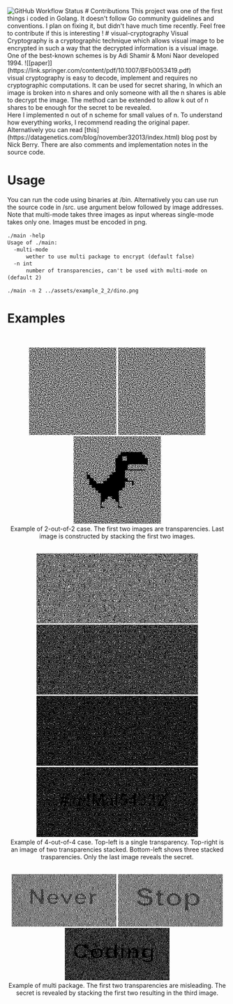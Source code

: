<img alt="GitHub Workflow Status" src="https://img.shields.io/github/actions/workflow/status/mehrdad3301/visual-cryptography/go.yml?logo=github&style=for-the-badge">
# Contributions 
This project was one of the first things i coded in Golang. It doesn't follow Go community guidelines and conventions. I plan on fixing it, but didn't have much time recently. Feel free to contribute if this is interesting !
# visual-cryptography
Visual Cryptography is a cryptographic technique which allows visual image to be encrypted in such a way that the decrypted information is a visual image. One of the best-known schemes is by Adi Shamir & Moni Naor developed 1994. ![[paper]](https://link.springer.com/content/pdf/10.1007/BFb0053419.pdf) <br>
visual cryptography is easy to decode, implement and requires no cryptographic computations. It can be used for secret sharing, In which an  image is broken into n shares and only someone with all the n shares is able to decrypt the image. The method can be extended to allow k out of n shares to be enough for the secret to be revealed.<br>
Here I implemented n out of n scheme for small values of n. To understand how everything works, I recommend reading the original paper. Alternatively you can read [this](https://datagenetics.com/blog/november32013/index.html) blog post by Nick Berry. There are also comments and implementation notes in the source code.

# Usage
You can run the code using binaries at /bin. Alternatively you can use run the source code in /src.
use argument below followed by image addresses. Note that multi-mode takes three images as input whereas
single-mode takes only one. Images must be encoded in png.

```
./main -help 
Usage of ./main:
  -multi-mode
      wether to use multi package to encrypt (default false) 
  -n int 
      number of transparencies, can't be used with multi-mode on (default 2)
```

``` 
./main -n 2 ../assets/example_2_2/dino.png
```

# Examples
<br>
<p align="center">
  <img src="assets/example_2_2/img_0.png"> 
  <img src="assets/example_2_2/img_1.png"> 
  <img src="assets/example_2_2/merged.png"> 
  <br>
  Example of 2-out-of-2 case. The first two images are transparencies. Last image is constructed by stacking the first two images.
  <br><br>
</p>

<p align="center">
  <img src="assets/example_4_4/img_0.png"  width="370" height="160"> 
  <img src="assets/example_4_4/merged_2.png" width="370" height="160">
  <img src="assets/example_4_4/merged_3.png" width="370" height="160"> 
  <img src="assets/example_4_4/merged.png" width="370" height="160"> <br>
  Example of 4-out-of-4 case. Top-left is a single transparency. Top-right is an image of two transparencies stacked. Bottom-left shows three stacked trasparencies. Only the last image reveals the secret.
  <br>
  <br>
</p>

<p align="center">
  <img src="assets/example_multi/img_0.png"  width="240" height="120"> 
  <img src="assets/example_multi/img_1.png" width="240" height="120"> 
  <img src="assets/example_multi/merged.png" width="240" height="120"> <br>
  Example of multi package. The first two transparencies are misleading. The secret is revealed by stacking the first two resulting in the third image.
</p>

